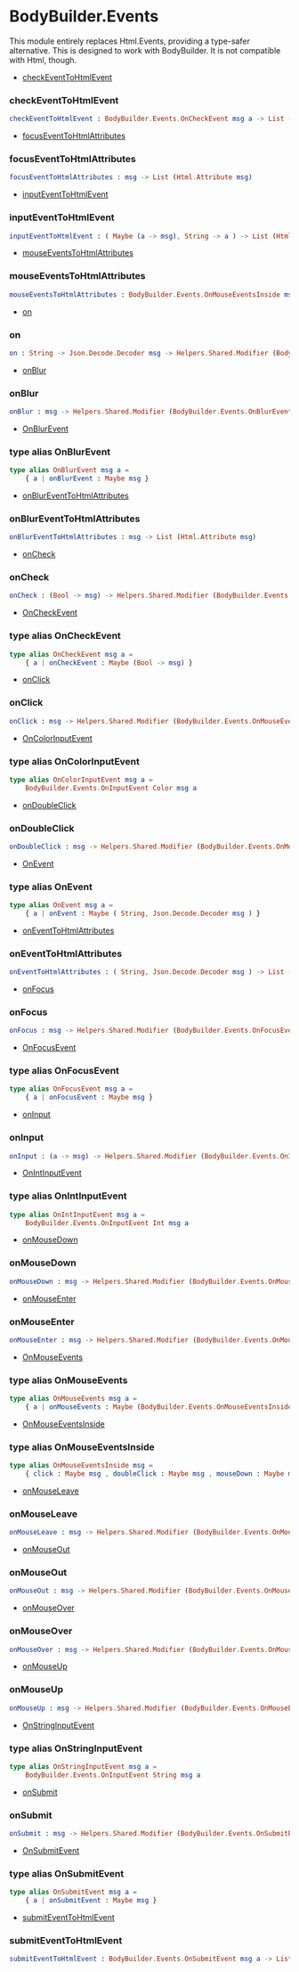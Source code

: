 # BodyBuilder.Events

This module entirely replaces Html.Events, providing a type-safer alternative.
This is designed to work with BodyBuilder.
It is not compatible with Html, though.

- [checkEventToHtmlEvent](#checkeventtohtmlevent)

### **checkEventToHtmlEvent**
```elm
checkEventToHtmlEvent : BodyBuilder.Events.OnCheckEvent msg a -> List (Html.Attribute msg)
```


- [focusEventToHtmlAttributes](#focuseventtohtmlattributes)

### **focusEventToHtmlAttributes**
```elm
focusEventToHtmlAttributes : msg -> List (Html.Attribute msg)
```


- [inputEventToHtmlEvent](#inputeventtohtmlevent)

### **inputEventToHtmlEvent**
```elm
inputEventToHtmlEvent : ( Maybe (a -> msg), String -> a ) -> List (Html.Attribute msg)
```


- [mouseEventsToHtmlAttributes](#mouseeventstohtmlattributes)

### **mouseEventsToHtmlAttributes**
```elm
mouseEventsToHtmlAttributes : BodyBuilder.Events.OnMouseEventsInside msg -> List (Html.Attribute msg)
```


- [on](#on)

### **on**
```elm
on : String -> Json.Decode.Decoder msg -> Helpers.Shared.Modifier (BodyBuilder.Events.OnEvent msg a)
```


- [onBlur](#onblur)

### **onBlur**
```elm
onBlur : msg -> Helpers.Shared.Modifier (BodyBuilder.Events.OnBlurEvent msg a)
```


- [OnBlurEvent](#onblurevent)

### **type alias OnBlurEvent**
```elm
type alias OnBlurEvent msg a =  
    { a | onBlurEvent : Maybe msg }
```


- [onBlurEventToHtmlAttributes](#onblureventtohtmlattributes)

### **onBlurEventToHtmlAttributes**
```elm
onBlurEventToHtmlAttributes : msg -> List (Html.Attribute msg)
```


- [onCheck](#oncheck)

### **onCheck**
```elm
onCheck : (Bool -> msg) -> Helpers.Shared.Modifier (BodyBuilder.Events.OnCheckEvent msg a)
```


- [OnCheckEvent](#oncheckevent)

### **type alias OnCheckEvent**
```elm
type alias OnCheckEvent msg a =  
    { a | onCheckEvent : Maybe (Bool -> msg) }
```


- [onClick](#onclick)

### **onClick**
```elm
onClick : msg -> Helpers.Shared.Modifier (BodyBuilder.Events.OnMouseEvents msg a)
```


- [OnColorInputEvent](#oncolorinputevent)

### **type alias OnColorInputEvent**
```elm
type alias OnColorInputEvent msg a =  
    BodyBuilder.Events.OnInputEvent Color msg a
```


- [onDoubleClick](#ondoubleclick)

### **onDoubleClick**
```elm
onDoubleClick : msg -> Helpers.Shared.Modifier (BodyBuilder.Events.OnMouseEvents msg a)
```


- [OnEvent](#onevent)

### **type alias OnEvent**
```elm
type alias OnEvent msg a =  
    { a | onEvent : Maybe ( String, Json.Decode.Decoder msg ) }
```


- [onEventToHtmlAttributes](#oneventtohtmlattributes)

### **onEventToHtmlAttributes**
```elm
onEventToHtmlAttributes : ( String, Json.Decode.Decoder msg ) -> List (Html.Attribute msg)
```


- [onFocus](#onfocus)

### **onFocus**
```elm
onFocus : msg -> Helpers.Shared.Modifier (BodyBuilder.Events.OnFocusEvent msg a)
```


- [OnFocusEvent](#onfocusevent)

### **type alias OnFocusEvent**
```elm
type alias OnFocusEvent msg a =  
    { a | onFocusEvent : Maybe msg }
```


- [onInput](#oninput)

### **onInput**
```elm
onInput : (a -> msg) -> Helpers.Shared.Modifier (BodyBuilder.Events.OnInputEvent a msg b)
```


- [OnIntInputEvent](#onintinputevent)

### **type alias OnIntInputEvent**
```elm
type alias OnIntInputEvent msg a =  
    BodyBuilder.Events.OnInputEvent Int msg a
```


- [onMouseDown](#onmousedown)

### **onMouseDown**
```elm
onMouseDown : msg -> Helpers.Shared.Modifier (BodyBuilder.Events.OnMouseEvents msg a)
```


- [onMouseEnter](#onmouseenter)

### **onMouseEnter**
```elm
onMouseEnter : msg -> Helpers.Shared.Modifier (BodyBuilder.Events.OnMouseEvents msg a)
```


- [OnMouseEvents](#onmouseevents)

### **type alias OnMouseEvents**
```elm
type alias OnMouseEvents msg a =  
    { a | onMouseEvents : Maybe (BodyBuilder.Events.OnMouseEventsInside msg) }
```


- [OnMouseEventsInside](#onmouseeventsinside)

### **type alias OnMouseEventsInside**
```elm
type alias OnMouseEventsInside msg =  
    { click : Maybe msg , doubleClick : Maybe msg , mouseDown : Maybe msg , mouseUp : Maybe msg , mouseEnter : Maybe msg , mouseLeave : Maybe msg , mouseOver : Maybe msg , mouseOut : Maybe msg }
```


- [onMouseLeave](#onmouseleave)

### **onMouseLeave**
```elm
onMouseLeave : msg -> Helpers.Shared.Modifier (BodyBuilder.Events.OnMouseEvents msg a)
```


- [onMouseOut](#onmouseout)

### **onMouseOut**
```elm
onMouseOut : msg -> Helpers.Shared.Modifier (BodyBuilder.Events.OnMouseEvents msg a)
```


- [onMouseOver](#onmouseover)

### **onMouseOver**
```elm
onMouseOver : msg -> Helpers.Shared.Modifier (BodyBuilder.Events.OnMouseEvents msg a)
```


- [onMouseUp](#onmouseup)

### **onMouseUp**
```elm
onMouseUp : msg -> Helpers.Shared.Modifier (BodyBuilder.Events.OnMouseEvents msg a)
```


- [OnStringInputEvent](#onstringinputevent)

### **type alias OnStringInputEvent**
```elm
type alias OnStringInputEvent msg a =  
    BodyBuilder.Events.OnInputEvent String msg a
```


- [onSubmit](#onsubmit)

### **onSubmit**
```elm
onSubmit : msg -> Helpers.Shared.Modifier (BodyBuilder.Events.OnSubmitEvent msg a)
```


- [OnSubmitEvent](#onsubmitevent)

### **type alias OnSubmitEvent**
```elm
type alias OnSubmitEvent msg a =  
    { a | onSubmitEvent : Maybe msg }
```


- [submitEventToHtmlEvent](#submiteventtohtmlevent)

### **submitEventToHtmlEvent**
```elm
submitEventToHtmlEvent : BodyBuilder.Events.OnSubmitEvent msg a -> List (Html.Attribute msg)
```



